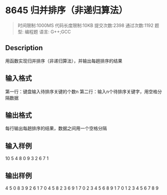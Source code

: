# 8645 归并排序（非递归算法）
>时间限制:1000MS  代码长度限制:10KB
提交次数:2398 通过次数:1192
题型: 编程题   语言: G++;GCC

## Description
用函数实现归并排序（非递归算法），并输出每趟排序的结果



## 输入格式
第一行：键盘输入待排序关键的个数n
第二行：输入n个待排序关键字，用空格分隔数据


## 输出格式
每行输出每趟排序的结果，数据之间用一个空格分隔


## 输入样例
10
5 4 8 0 9 3 2 6 7 1


## 输出样例
4 5 0 8 3 9 2 6 1 7
0 4 5 8 2 3 6 9 1 7
0 2 3 4 5 6 8 9 1 7
0 1 2 3 4 5 6 7 8 9
